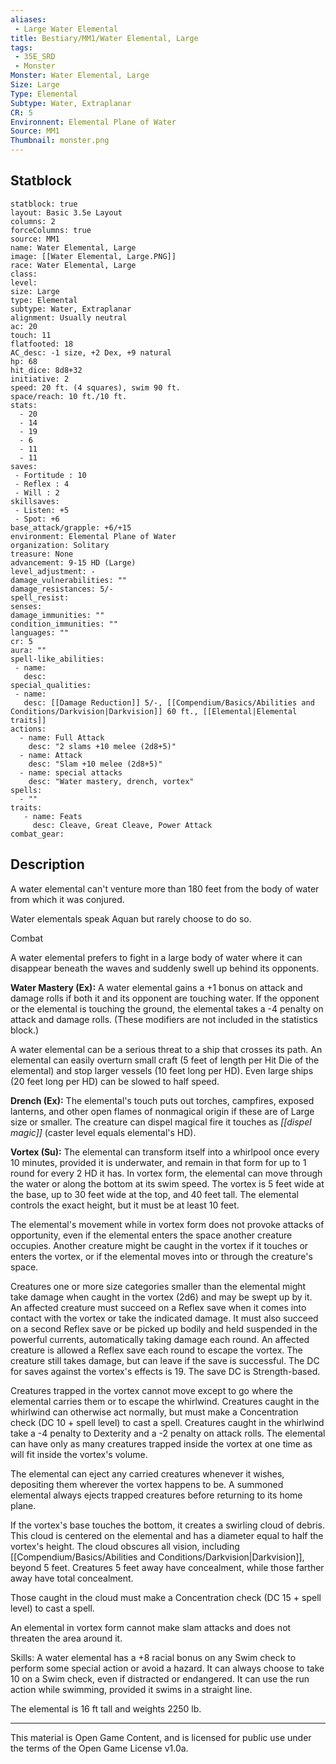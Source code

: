 ```yaml
---
aliases:
 - Large Water Elemental
title: Bestiary/MM1/Water Elemental, Large
tags: 
 - 35E_SRD
 - Monster
Monster: Water Elemental, Large
Size: Large
Type: Elemental
Subtype: Water, Extraplanar
CR: 5
Environnent: Elemental Plane of Water
Source: MM1
Thumbnail: monster.png
---
```


## Statblock

```statblock
statblock: true
layout: Basic 3.5e Layout
columns: 2
forceColumns: true
source: MM1 
name: Water Elemental, Large
image: [[Water Elemental, Large.PNG]]
race: Water Elemental, Large
class: 
level: 
size: Large
type: Elemental
subtype: Water, Extraplanar
alignment: Usually neutral
ac: 20
touch: 11
flatfooted: 18
AC_desc: -1 size, +2 Dex, +9 natural
hp: 68
hit_dice: 8d8+32
initiative: 2
speed: 20 ft. (4 squares), swim 90 ft.
space/reach: 10 ft./10 ft.
stats:
  - 20
  - 14
  - 19
  - 6
  - 11
  - 11
saves:
 - Fortitude : 10
 - Reflex : 4
 - Will : 2
skillsaves:
 - Listen: +5
 - Spot: +6
base_attack/grapple: +6/+15
environment: Elemental Plane of Water
organization: Solitary
treasure: None
advancement: 9-15 HD (Large)
level_adjustment: -
damage_vulnerabilities: ""
damage_resistances: 5/-
spell_resist: 
senses: 
damage_immunities: ""
condition_immunities: ""
languages: ""
cr: 5
aura: ""
spell-like_abilities:
 - name: 
   desc: 
special_qualities:
 - name:
   desc: [[Damage Reduction]] 5/-, [[Compendium/Basics/Abilities and Conditions/Darkvision|Darkvision]] 60 ft., [[Elemental|Elemental traits]]
actions:
  - name: Full Attack
    desc: "2 slams +10 melee (2d8+5)"
  - name: Attack
    desc: "Slam +10 melee (2d8+5)"
  - name: special attacks
    desc: "Water mastery, drench, vortex"
spells:
  - ""
traits:
   - name: Feats
     desc: Cleave, Great Cleave, Power Attack
combat_gear:  
```

## Description



A water elemental can't venture more than 180 feet from the body of water from which it was conjured.

Water elementals speak Aquan but rarely choose to do so.

Combat

A water elemental prefers to fight in a large body of water where it can disappear beneath the waves and suddenly swell up behind its opponents.


**Water Mastery (Ex):** A water elemental gains a +1 bonus on attack and damage rolls if both it and its opponent are touching water. If the opponent or the elemental is touching the ground, the elemental takes a -4 penalty on attack and damage rolls. (These modifiers are not included in the statistics block.)

A water elemental can be a serious threat to a ship that crosses its path. An elemental can easily overturn small craft (5 feet of length per Hit Die of the elemental) and stop larger vessels (10 feet long per HD). Even large ships (20 feet long per HD) can be slowed to half speed.


**Drench (Ex):** The elemental's touch puts out torches, campfires, exposed lanterns, and other open flames of nonmagical origin if these are of Large size or smaller. The creature can dispel magical fire it touches as *[[dispel magic]]* (caster level equals elemental's HD).


**Vortex (Su):** The elemental can transform itself into a whirlpool once every 10 minutes, provided it is underwater, and remain in that form for up to 1 round for every 2 HD it has. In vortex form, the elemental can move through the water or along the bottom at its swim speed. The vortex is 5 feet wide at the base, up to 30 feet wide at the top, and 40 feet tall. The elemental controls the exact height, but it must be at least 10 feet.

The elemental's movement while in vortex form does not provoke attacks of opportunity, even if the elemental enters the space another creature occupies. Another creature might be caught in the vortex if it touches or enters the vortex, or if the elemental moves into or through the creature's space.

Creatures one or more size categories smaller than the elemental might take damage when caught in the vortex (2d6) and may be swept up by it. An affected creature must succeed on a Reflex save when it comes into contact with the vortex or take the indicated damage. It must also succeed on a second Reflex save or be picked up bodily and held suspended in the powerful currents, automatically taking damage each round. An affected creature is allowed a Reflex save each round to escape the vortex. The creature still takes damage, but can leave if the save is successful. The DC for saves against the vortex's effects is 19. The save DC is Strength-based.

Creatures trapped in the vortex cannot move except to go where the elemental carries them or to escape the whirlwind. Creatures caught in the whirlwind can otherwise act normally, but must make a Concentration check (DC 10 + spell level) to cast a spell. Creatures caught in the whirlwind take a -4 penalty to Dexterity and a -2 penalty on attack rolls. The elemental can have only as many creatures trapped inside the vortex at one time as will fit inside the vortex's volume.

The elemental can eject any carried creatures whenever it wishes, depositing them wherever the vortex happens to be. A summoned elemental always ejects trapped creatures before returning to its home plane.

If the vortex's base touches the bottom, it creates a swirling cloud of debris. This cloud is centered on the elemental and has a diameter equal to half the vortex's height. The cloud obscures all vision, including [[Compendium/Basics/Abilities and Conditions/Darkvision|Darkvision]], beyond 5 feet. Creatures 5 feet away have concealment, while those farther away have total concealment.

Those caught in the cloud must make a Concentration check (DC 15 + spell level) to cast a spell.

An elemental in vortex form cannot make slam attacks and does not threaten the area around it.

Skills: A water elemental has a +8 racial bonus on any Swim check to perform some special action or avoid a hazard. It can always choose to take 10 on a Swim check, even if distracted or endangered. It can use the run action while swimming, provided it swims in a straight line.

The elemental is 16 ft tall and weights 2250 lb.

---

This material is Open Game Content, and is licensed for public use under the terms of the Open Game License v1.0a.
